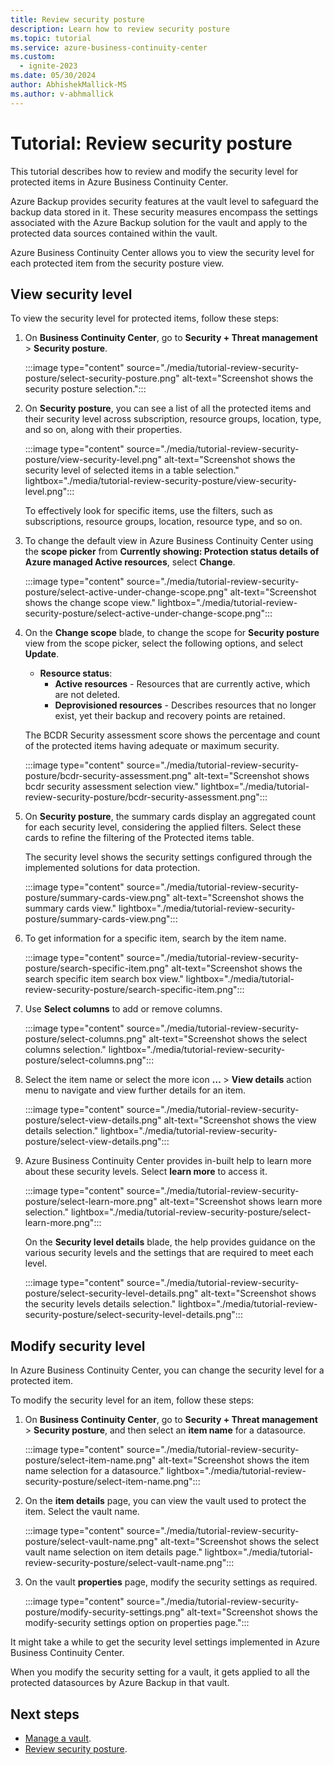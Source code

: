 ```yaml
---
title: Review security posture
description: Learn how to review security posture
ms.topic: tutorial
ms.service: azure-business-continuity-center
ms.custom:
  - ignite-2023
ms.date: 05/30/2024
author: AbhishekMallick-MS
ms.author: v-abhmallick
---
```


# Tutorial: Review security posture

This tutorial describes how to review and modify the security level for protected items in Azure Business Continuity Center.

Azure Backup provides security features at the vault level to safeguard the backup data stored in it. These security measures encompass the settings associated with the Azure Backup solution for the vault and apply to the protected data sources contained within the vault.

Azure Business Continuity Center allows you to view the security level for each protected item from the security posture view.

## View security level

To view the security level for protected items, follow these steps:

1. On **Business Continuity Center**, go to **Security + Threat management** > **Security posture**.

    :::image type="content" source="./media/tutorial-review-security-posture/select-security-posture.png" alt-text="Screenshot shows the security posture selection.":::

2. On **Security posture**, you can see a list of all the protected items and their security level across subscription, resource groups, location, type, and so on, along with their properties.

    :::image type="content" source="./media/tutorial-review-security-posture/view-security-level.png" alt-text="Screenshot shows the security level of selected items in a table selection." lightbox="./media/tutorial-review-security-posture/view-security-level.png":::

   To effectively look for specific items, use the filters, such as subscriptions, resource groups, location, resource type, and so on. 

3.	To change the default view in Azure Business Continuity Center using the **scope picker** from **Currently showing: Protection status details of Azure managed Active resources**, select **Change**.

    :::image type="content" source="./media/tutorial-review-security-posture/select-active-under-change-scope.png" alt-text="Screenshot shows the change scope view." lightbox="./media/tutorial-review-security-posture/select-active-under-change-scope.png":::

4. On the **Change scope** blade, to change the scope for **Security posture** view from the scope picker, select the following options, and select **Update**.
    - **Resource status**: 
        - **Active resources** - Resources that are currently active, which are not deleted.
        - **Deprovisioned resources** - Describes resources that no longer exist, yet their backup and recovery points are retained.

   The BCDR Security assessment score shows the percentage and count of the protected items having adequate or maximum security.

   :::image type="content" source="./media/tutorial-review-security-posture/bcdr-security-assessment.png" alt-text="Screenshot shows bcdr security assessment selection view." lightbox="./media/tutorial-review-security-posture/bcdr-security-assessment.png":::

5. On **Security posture**, the summary cards display an aggregated count for each security level, considering the applied filters. Select these cards to refine the filtering of the Protected items table.

   The security level shows the security settings configured through the implemented solutions for data protection.

   :::image type="content" source="./media/tutorial-review-security-posture/summary-cards-view.png" alt-text="Screenshot shows the summary cards view." lightbox="./media/tutorial-review-security-posture/summary-cards-view.png":::

6. To get information for a specific item, search by the item name.

    :::image type="content" source="./media/tutorial-review-security-posture/search-specific-item.png" alt-text="Screenshot shows the search specific item search box view." lightbox="./media/tutorial-review-security-posture/search-specific-item.png":::

7. Use **Select columns** to add or remove columns.

    :::image type="content" source="./media/tutorial-review-security-posture/select-columns.png" alt-text="Screenshot shows the select columns selection." lightbox="./media/tutorial-review-security-posture/select-columns.png":::

8. Select the item name or select the more icon **…** > **View details** action menu to navigate and view further details for an item.

   :::image type="content" source="./media/tutorial-review-security-posture/select-view-details.png" alt-text="Screenshot shows the view details selection." lightbox="./media/tutorial-review-security-posture/select-view-details.png":::

9.	Azure Business Continuity Center provides in-built help to learn more about these security levels. Select **learn more** to access it.

    :::image type="content" source="./media/tutorial-review-security-posture/select-learn-more.png" alt-text="Screenshot shows learn more selection." lightbox="./media/tutorial-review-security-posture/select-learn-more.png":::

     On the **Security level details** blade, the help provides guidance on the various security levels and the settings that are required to meet each level. 

     :::image type="content" source="./media/tutorial-review-security-posture/select-security-level-details.png" alt-text="Screenshot shows the security levels details selection." lightbox="./media/tutorial-review-security-posture/select-security-level-details.png":::

## Modify security level

In Azure Business Continuity Center, you can change the security level for a protected item. 

To modify the security level for an item, follow these steps:

1. On **Business Continuity Center**, go to **Security + Threat management** > **Security posture**, and then select an **item name** for a datasource. 

    :::image type="content" source="./media/tutorial-review-security-posture/select-item-name.png" alt-text="Screenshot shows the item name selection for a datasource." lightbox="./media/tutorial-review-security-posture/select-item-name.png":::

2.	On the **item details** page, you can view the vault used to protect the item. Select the vault name.

    :::image type="content" source="./media/tutorial-review-security-posture/select-vault-name.png" alt-text="Screenshot shows the select vault name selection on item details page." lightbox="./media/tutorial-review-security-posture/select-vault-name.png":::

3.	On the vault **properties** page, modify the security settings as required.

    :::image type="content" source="./media/tutorial-review-security-posture/modify-security-settings.png" alt-text="Screenshot shows the modify-security settings option on properties page.":::

   It might take a while to get the security level settings implemented in Azure Business Continuity Center.

   When you modify the security setting for a vault, it gets applied to all the protected datasources by Azure Backup in that vault.

## Next steps

- [Manage a vault](manage-vault.md).
- [Review security posture](tutorial-review-security-posture.md).
